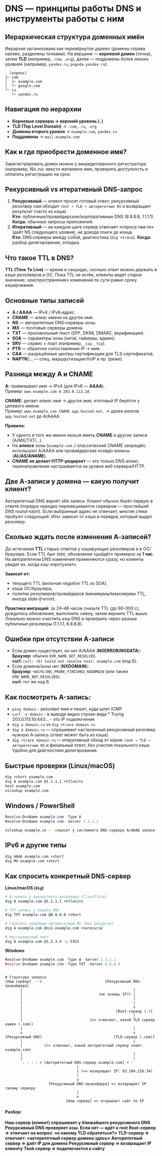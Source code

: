 # DNS — принципы работы DNS и инструменты работы с ним

## Иерархическая структура доменных имён
Иерархия организована как *перевёрнутое дерево* (домены справа налево, разделены точками). На вершине — **корневой домен** (точка), затем **TLD** (например, `.com`, `.org`), далее — поддомены более низких уровней (например, `yandex.ru`, `pogoda.yandex.ru`).

```text
. (корень)
├─ com
│  ├─ example.com
│  └─ google.com
└─ ru
   └─ yandex.ru
```

## Навигация по иерархии
- **Корневые серверы → верхний уровень (`.`)**
- **TLD (Top Level Domain)** → `.com`, `.ru`, `.org`
- **Домены второго уровня** → `example.com`, `yandex.ru`
- **Поддомены** → `mail.example.com`

## Как и где приобрести доменное имя?
Зарегистрировать домен можно у аккредитованного регистратора (например, Nic.ru): ввести желаемое имя, проверить доступность и оплатить регистрацию на срок.

## Рекурсивный vs итеративный DNS‑запрос
1. **Рекурсивный** — клиент просит *готовый ответ*; рекурсивный резолвер сам обходит `root → TLD → авторитетные NS` и возвращает результат (часто из кэша).  
   **Кто:** публичные/провайдерские/корпоративные DNS (8.8.8.8, 1.1.1.1). **Когда:** обычные запросы приложений.
2. **Итеративный** — на каждом шаге сервер отвечает «спроси там‑то» (даёт NS следующего уровня), не доводя поиск до конца.  
   **Кто:** DNS‑серверы между собой, диагностика (`dig +trace`). **Когда:** разбор делегирования, отладка.

## Что такое TTL в DNS?
**TTL (Time To Live)** — время в секундах, сколько ответ можно держать в кэше резолверов и ОС. Пока TTL не истёк, клиенты видят старое значение; «распространение» изменений по сути равно сроку кэширования.

## Основные типы записей
- **A / AAAA** — IPv4 / IPv6‑адрес.  
- **CNAME** — алиас имени на другое имя.  
- **NS** — авторитетные DNS‑серверы зоны.  
- **MX** — почтовые серверы домена.  
- **TXT** — произвольный текст (SPF, DKIM, DMARC, верификации).  
- **SOA** — параметры зоны (serial, таймеры, админ).  
- **SRV** — сервис + порт (например, `_sip._tcp`).  
- **PTR** — обратное сопоставление IP → имя.  
- **CAA** — разрешённые центры сертификации для TLS‑сертификатов.  
- **NAPTR/…** — спец. маршрутизация/VoIP и пр. (реже).

## Разница между A и CNAME
**A:** привязывает *имя → IPv4* (для IPv6 — **AAAA**).  
Пример: `www.example.com A 203.0.113.10`.

**CNAME:** делает *алиас имя → другое имя*; итоговый IP берётся у целевого имени.  
Пример: `www.example.com CNAME app.hosted.net.` → далее резолв `app.hosted.net` до A/AAAA.

**Правила:**
- У одного и того же имени нельзя иметь **CNAME** и другие записи (A/MX/TXT/…).  
- На **апексе** зоны (`example.com.`) классический CNAME запрещён; используют A/AAAA или провайдерские псевдо‑алиасы (**ALIAS/ANAME**).  
- **CNAME не делает HTTP‑редирект** — это только DNS‑алиас; перенаправление настраивается на уровне веб‑сервера/HTTP.

## Две A‑записи у домена — какую получит клиент?
Авторитетный DNS вернёт обе записи. Клиент обычно берёт первую в ответе (порядок нередко перемешивается сервером — простейший *DNS round‑robin*). Если выбранный адрес не отвечает, многие стеки пробуют следующий. Итог зависит от кэша и порядка, который выдал резолвер.

## Сколько ждать после изменения A‑записей?
До истечения **TTL** старых ответов у кэширующих резолверов и в ОС/браузере. Если TTL был `3600`, обновление «дойдёт» примерно за **1 час**.  
На авторитетном DNS изменения применяются сразу, но клиенты увидят их, когда кэш «протухнет».

**Зависит от:**
- текущего TTL (включая *negative TTL* из SOA),  
- кэша ОС/браузера,  
- политик резолверов/провайдеров (минимумы/максимумы TTL, иногда *stale‑if‑error*).

**Практика миграций:** за 24–48 часов снизьте TTL (до 60–300 с), дождитесь обновления, выполните смену, затем верните TTL выше. Локально можно очистить кэш DNS и проверить через разные публичные резолверы (1.1.1.1, 8.8.8.8).

## Ошибки при отсутствии A‑записи
- Если домен существует, но нет A/AAAA (**NOERROR/NODATA**):  
  **Браузер:** обычно `ERR_NAME_NOT_RESOLVED`.  
  **curl:** `curl: (6) Could not resolve host: example.com` (код 6).
- Если домена/зоны нет (**NXDOMAIN**):  
  **Браузер:** часто `DNS_PROBE_FINISHED_NXDOMAIN` (или также `ERR_NAME_NOT_RESOLVED`).  
  **curl:** тот же код 6.

## Как посмотреть A-запись:
- `ping domain` - резолвит имя и пишет, куда шлет ICMP
- `curl -v domain` - в выводе видно строки вида * Trying 203.0.113.10:443... - это IP подключения 
- `dig a domain.ru` vs `dig +trace domain.ru`
- `dig a domain.ru` — спрашивает настроенный рекурсивный резолвер нужную A‑запись (ответ может быть из кэша).  
- `dig +trace domain.ru` — итеративный обход от корня: `root → TLD → авторитетные NS` и финальный ответ, без участия локального кэша. Удобно для диагностики делегирования.

## Быстрые проверки (Linux/macOS)
```bash
dig +short example.com
dig A example.com @1.1.1.1 +ttlunits
host example.com
nslookup example.com
```

## Windows / PowerShell
```powershell
Resolve-DnsName example.com -Type A
Resolve-DnsName example.com -Server 1.1.1.1
```
```
nslookup example.co -  спросит у системного DNS-сервера A/AAAA записи
```

## IPv6 и другие типы
```bash
dig AAAA example.com +short
dig MX example.com +short
```

## Как спросить конкретный DNS‑сервер
**Linux/macOS (`dig`)**
```bash
# A‑запись у конкретного резолвера (Cloudflare)
dig A example.com @1.1.1.1 +ttlunits

# TXT‑запись у Google DNS
dig TXT example.com @8.8.8.8 +short

# Спросить напрямую авторитетный NS (без рекурсии)
dig A example.com @ns1.example.com +norecurse

# Нестандартный порт
dig A example.com @1.2.3.4 -p 5353
```

**Windows**
```powershell
Resolve-DnsName example.com -Type A -Server 1.1.1.1
Resolve-DnsName example.com -Type TXT -Server 8.8.8.8
```

```text

# Структура запроса
[Наш сервер]  -->                             [Рекурсивный DNS-провайдера]
       |                                                   |
       |                                   (не знаешь IP?) |
       |                                                   |
       |                                                   |
       |                                                   v
       |                                           [Root-сервер (.)]
       |                                                   |
       |                               (=> отвечает, какой TLD сервер нужен (.com))
       |                                                   |
       v                                                   v
[Рекурсивный DNS]                                 [TLD-сервер (.com)]
       |                                                   |
       |          (=> отвечает, какой авторитетный сервер знает example.com)
       |                                                   |
       |                                                   |
        - - - - > [Авторитетный DNS-сервер example.com] < -  
                                 |
                                 | (=> возвращает IP: 93.184.216.34)
                                 |
                                 v
                    [Рекурсивный DNS-провайдера] => возвращает IP твоему серверу
                                 |
                                 v
                            [Наш сервер] => открывает сайт по IP

```

#### Разбор:

**Наш сервер (клиент) спрашивает у ближайшего рекурсивного DNS**
**Рекурсивный DNS проверяет кэш. Если нет — идёт к root**
**Root-сервер => отвечает на вопрос: «к какому TLD обратиться?»**
**TLD-сервер => отвечает: «авторитетный сервер домена здесь»**
**Авторитетный сервер => даёт IP для домена**
**Рекурсивный сервер => возвращает IP клиенту**
**Твой сервер => подключается к сайту**
